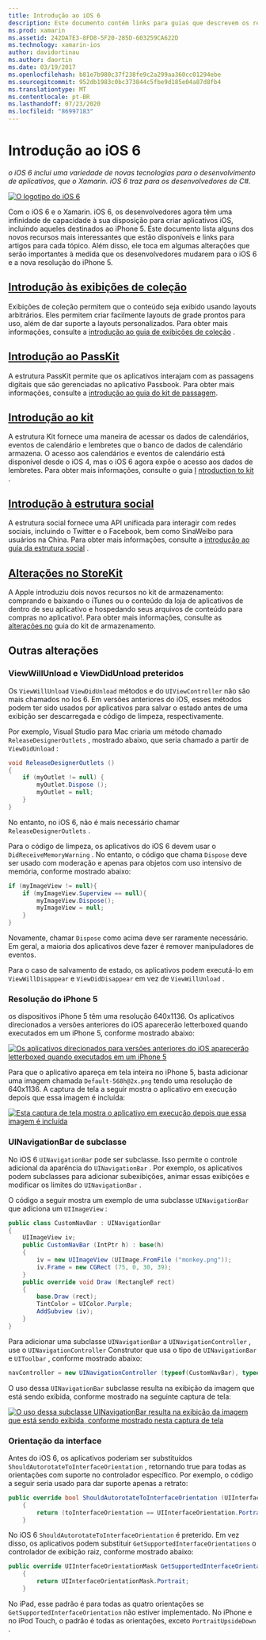 ```yaml
---
title: Introdução ao iOS 6
description: Este documento contém links para guias que descrevem os recursos introduzidos no iOS 6. As exibições de coleção, PassKit, a estrutura social e as alterações em StoreKit são todas discutidas.
ms.prod: xamarin
ms.assetid: 242DA7E3-8FD8-5F20-285D-603259CA622D
ms.technology: xamarin-ios
author: davidortinau
ms.author: daortin
ms.date: 03/19/2017
ms.openlocfilehash: b81e7b980c37f238fe9c2a299aa360cc01294ebe
ms.sourcegitcommit: 952db1983c0bc373844c5fbe9d185e04a87d8fb4
ms.translationtype: MT
ms.contentlocale: pt-BR
ms.lasthandoff: 07/23/2020
ms.locfileid: "86997183"
---
```

# <a name="introduction-to-ios-6"></a>Introdução ao iOS 6

_o iOS 6 inclui uma variedade de novas tecnologias para o desenvolvimento de aplicativos, que o Xamarin. iOS 6 traz para os desenvolvedores de C#._

[![O logotipo do iOS 6](images/ios6-large.jpg)](images/ios6-large.jpg#lightbox)

Com o iOS 6 e o Xamarin. iOS 6, os desenvolvedores agora têm uma infinidade de capacidade à sua disposição para criar aplicativos iOS, incluindo aqueles destinados ao iPhone 5.
Este documento lista alguns dos novos recursos mais interessantes que estão disponíveis e links para artigos para cada tópico. Além disso, ele toca em algumas alterações que serão importantes à medida que os desenvolvedores mudarem para o iOS 6 e a nova resolução do iPhone 5.

## <a name="introduction-to-collection-views"></a>[Introdução às exibições de coleção](~/ios/user-interface/controls/uicollectionview.md)

Exibições de coleção permitem que o conteúdo seja exibido usando layouts arbitrários. Eles permitem criar facilmente layouts de grade prontos para uso, além de dar suporte a layouts personalizados. Para obter mais informações, consulte a [introdução ao guia de exibições de coleção](~/ios/user-interface/controls/uicollectionview.md) .

## <a name="introduction-to-passkit"></a>[Introdução ao PassKit](~/ios/platform/passkit.md)

A estrutura PassKit permite que os aplicativos interajam com as passagens digitais que são gerenciadas no aplicativo Passbook. Para obter mais informações, consulte a [introdução ao guia do kit de passagem](~/ios/platform/passkit.md).

## <a name="introduction-to-eventkit"></a>[Introdução ao kit](~/ios/platform/eventkit.md)

A estrutura Kit fornece uma maneira de acessar os dados de calendários, eventos de calendário e lembretes que o banco de dados de calendário armazena. O acesso aos calendários e eventos de calendário está disponível desde o iOS 4, mas o iOS 6 agora expõe o acesso aos dados de lembretes. Para obter mais informações, consulte o guia [I](~/ios/platform/eventkit.md) [ntroduction to kit](~/ios/platform/eventkit.md) .

## <a name="introduction-to-the-social-framework"></a>[Introdução à estrutura social](~/ios/platform/social-framework.md)

A estrutura social fornece uma API unificada para interagir com redes sociais, incluindo o Twitter e o Facebook, bem como SinaWeibo para usuários na China. Para obter mais informações, consulte a [introdução ao guia da estrutura social](~/ios/platform/social-framework.md) .

## <a name="changes-to-storekit"></a>[Alterações no StoreKit](changes-to-storekit.md)

A Apple introduziu dois novos recursos no kit de armazenamento: comprando e baixando o iTunes ou o conteúdo da loja de aplicativos de dentro de seu aplicativo e hospedando seus arquivos de conteúdo para compras no aplicativo!. Para obter mais informações, consulte as [alterações no](changes-to-storekit.md) guia do kit de armazenamento.

## <a name="other-changes"></a>Outras alterações

### <a name="viewwillunload-and-viewdidunload-deprecated"></a>ViewWillUnload e ViewDidUnload preteridos

Os `ViewWillUnload` `ViewDidUnload` métodos e do `UIViewController` não são mais chamados no Ios 6. Em versões anteriores do iOS, esses métodos podem ter sido usados por aplicativos para salvar o estado antes de uma exibição ser descarregada e código de limpeza, respectivamente.

Por exemplo, Visual Studio para Mac criaria um método chamado `ReleaseDesignerOutlets` , mostrado abaixo, que seria chamado a partir de `ViewDidUnload` :

```csharp
void ReleaseDesignerOutlets ()
{
    if (myOutlet != null) {
        myOutlet.Dispose ();
        myOutlet = null;
    }
}
```

No entanto, no iOS 6, não é mais necessário chamar `ReleaseDesignerOutlets` .   

Para o código de limpeza, os aplicativos do iOS 6 devem usar o `DidReceiveMemoryWarning` . No entanto, o código que chama `Dispose` deve ser usado com moderação e apenas para objetos com uso intensivo de memória, conforme mostrado abaixo:

```csharp
if (myImageView != null){
    if (myImageView.Superview == null){
        myImageView.Dispose();
        myImageView = null;
    }
}
```

Novamente, chamar `Dispose` como acima deve ser raramente necessário. Em geral, a maioria dos aplicativos deve fazer é remover manipuladores de eventos.

Para o caso de salvamento de estado, os aplicativos podem executá-lo em `ViewWillDisappear` e `ViewDidDisappear` em vez de `ViewWillUnload` .

### <a name="iphone-5-resolution"></a>Resolução do iPhone 5

os dispositivos iPhone 5 têm uma resolução 640x1136. Os aplicativos direcionados a versões anteriores do iOS aparecerão letterboxed quando executados em um iPhone 5, conforme mostrado abaixo:

 [![Os aplicativos direcionados para versões anteriores do iOS aparecerão letterboxed quando executados em um iPhone 5](images/01-letterboxed.png)](images/01-letterboxed.png#lightbox)

Para que o aplicativo apareça em tela inteira no iPhone 5, basta adicionar uma imagem chamada `Default-568h@2x.png` tendo uma resolução de 640x1136. A captura de tela a seguir mostra o aplicativo em execução depois que essa imagem é incluída:

 [![Esta captura de tela mostra o aplicativo em execução depois que essa imagem é incluída](images/02-fullscreen.png)](images/02-fullscreen.png#lightbox)

### <a name="subclassing-uinavigationbar"></a>UINavigationBar de subclasse

No iOS 6 `UINavigationBar` pode ser subclasse. Isso permite o controle adicional da aparência do `UINavigationBar` . Por exemplo, os aplicativos podem subclasses para adicionar subexibições, animar essas exibições e modificar os limites do `UINavigationBar` .

O código a seguir mostra um exemplo de uma subclasse `UINavigationBar` que adiciona um `UIImageView` :

```csharp
public class CustomNavBar : UINavigationBar
{
    UIImageView iv;
    public CustomNavBar (IntPtr h) : base(h)
    {
        iv = new UIImageView (UIImage.FromFile ("monkey.png"));
        iv.Frame = new CGRect (75, 0, 30, 39);
    }
    public override void Draw (RectangleF rect)
    {
        base.Draw (rect);
        TintColor = UIColor.Purple;
        AddSubview (iv);
    }
}
```

Para adicionar uma subclasse `UINavigationBar` a `UINavigationController` , use o `UINavigationController` Construtor que usa o tipo de `UINavigationBar` e `UIToolbar` , conforme mostrado abaixo:

```csharp
navController = new UINavigationController (typeof(CustomNavBar), typeof(UIToolbar));
```

O uso dessa `UINavigationBar` subclasse resulta na exibição da imagem que está sendo exibida, conforme mostrado na seguinte captura de tela:

 [![O uso dessa subclasse UINavigationBar resulta na exibição da imagem que está sendo exibida, conforme mostrado nesta captura de tela](images/03-navbar.png)](images/03-navbar.png#lightbox)

### <a name="interface-orientation"></a>Orientação da interface

Antes do iOS 6, os aplicativos poderiam ser substituídos `ShouldAutorotateToInterfaceOrientation` , retornando true para todas as orientações com suporte no controlador específico. Por exemplo, o código a seguir seria usado para dar suporte apenas a retrato:

```csharp
public override bool ShouldAutorotateToInterfaceOrientation (UIInterfaceOrientation toInterfaceOrientation)
    {
        return (toInterfaceOrientation == UIInterfaceOrientation.Portrait);
    }
```

No iOS 6 `ShouldAutorotateToInterfaceOrientation` é preterido.
Em vez disso, os aplicativos podem substituir `GetSupportedInterfaceOrientations` o controlador de exibição raiz, conforme mostrado abaixo:

```csharp
public override UIInterfaceOrientationMask GetSupportedInterfaceOrientations ()
    {
        return UIInterfaceOrientationMask.Portrait;
    }
```

No iPad, esse padrão é para todas as quatro orientações se `GetSupportedInterfaceOrientation` não estiver implementado. No iPhone e no iPod Touch, o padrão é todas as orientações, exceto `PortraitUpsideDown` .
